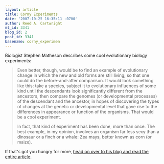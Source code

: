 ```yaml
---
layout: article
title: Corny Experiments
date: '2007-10-25 16:35:11 -0700'
author: Reed A. Cartwright
mt_id: 3341
blog_id: 2
post_id: 3341
basename: corny_experimen
---
```

Biologist Stephen Matheson describes some cool evolutionary biology experiments:

> Even better, though, would be to find an example of evolutionary change in which the new and old forms are still living, so that one could do the before-and-after comparison. It would look something like this: take a species, subject it to evolutionary influences of some kind until the descendants look significantly different from the ancestors, then compare the genomes (or developmental processes) of the descendant and the ancestor, in hopes of discovering the types of changes at the genetic or developmental level that gave rise to the differences in appearance or function of the organisms. That would be a cool experiment.
> 
> In fact, that kind of experiment has been done, more than once. The best example, in my opinion, involves an organism far less sexy than a dinosaur or a finch or a whale: Zea mays, better known as corn (or maize).

If that's got you hungry for more, [head on over to his blog and read the entire article](http://sfmatheson.blogspot.com/2007/10/they-selected-teosinteand-got-corn.html).
